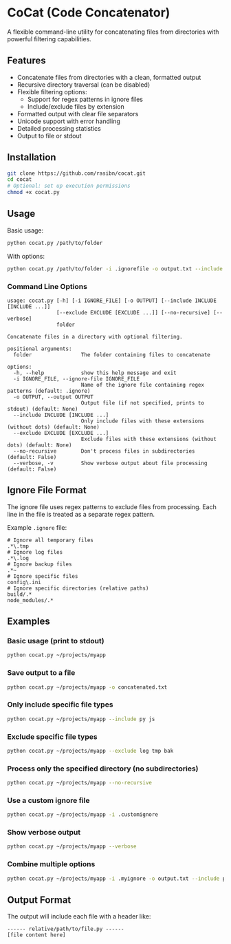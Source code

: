 # CoCat (Code Concatenator)

A flexible command-line utility for concatenating files from directories with powerful filtering capabilities.

## Features

- Concatenate files from directories with a clean, formatted output
- Recursive directory traversal (can be disabled)
- Flexible filtering options:
  - Support for regex patterns in ignore files
  - Include/exclude files by extension
- Formatted output with clear file separators
- Unicode support with error handling
- Detailed processing statistics
- Output to file or stdout

## Installation

```bash
git clone https://github.com/rasibn/cocat.git
cd cocat
# Optional: set up execution permissions
chmod +x cocat.py
```

## Usage

Basic usage:

```bash
python cocat.py /path/to/folder
```

With options:

```bash
python cocat.py /path/to/folder -i .ignorefile -o output.txt --include py txt --exclude log tmp
```

### Command Line Options

```
usage: cocat.py [-h] [-i IGNORE_FILE] [-o OUTPUT] [--include INCLUDE [INCLUDE ...]]
                [--exclude EXCLUDE [EXCLUDE ...]] [--no-recursive] [--verbose]
                folder

Concatenate files in a directory with optional filtering.

positional arguments:
  folder                The folder containing files to concatenate

options:
  -h, --help            show this help message and exit
  -i IGNORE_FILE, --ignore-file IGNORE_FILE
                        Name of the ignore file containing regex patterns (default: .ignore)
  -o OUTPUT, --output OUTPUT
                        Output file (if not specified, prints to stdout) (default: None)
  --include INCLUDE [INCLUDE ...]
                        Only include files with these extensions (without dots) (default: None)
  --exclude EXCLUDE [EXCLUDE ...]
                        Exclude files with these extensions (without dots) (default: None)
  --no-recursive        Don't process files in subdirectories (default: False)
  --verbose, -v         Show verbose output about file processing (default: False)
```

## Ignore File Format

The ignore file uses regex patterns to exclude files from processing. Each line in the file is treated as a separate regex pattern. 

Example `.ignore` file:
```
# Ignore all temporary files
.*\.tmp
# Ignore log files
.*\.log
# Ignore backup files
.*~
# Ignore specific files
config\.ini
# Ignore specific directories (relative paths)
build/.*
node_modules/.*
```

## Examples

### Basic usage (print to stdout)

```bash
python cocat.py ~/projects/myapp
```

### Save output to a file

```bash
python cocat.py ~/projects/myapp -o concatenated.txt
```

### Only include specific file types

```bash
python cocat.py ~/projects/myapp --include py js
```

### Exclude specific file types

```bash
python cocat.py ~/projects/myapp --exclude log tmp bak
```

### Process only the specified directory (no subdirectories)

```bash
python cocat.py ~/projects/myapp --no-recursive
```

### Use a custom ignore file

```bash
python cocat.py ~/projects/myapp -i .customignore
```

### Show verbose output

```bash
python cocat.py ~/projects/myapp --verbose
```

### Combine multiple options

```bash
python cocat.py ~/projects/myapp -i .myignore -o output.txt --include py js html --exclude log tmp --verbose
```

## Output Format

The output will include each file with a header like:

```
------ relative/path/to/file.py ------
[file content here]

```
